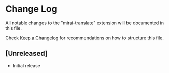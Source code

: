# Change Log

All notable changes to the "mirai-translate" extension will be documented in this file.

Check [Keep a Changelog](http://keepachangelog.com/) for recommendations on how to structure this file.

## [Unreleased]

- Initial release